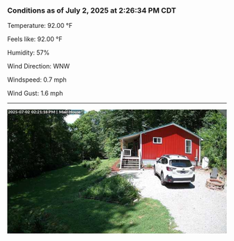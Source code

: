 ### Conditions as of July 2, 2025 at 2:26:34 PM CDT 

Temperature: 92.00 &deg;F

Feels like: 92.00 &deg;F

Humidity: 57%

Wind Direction: WNW

Windspeed: 0.7 mph

Wind Gust: 1.6 mph

---

<img src="./images/latest.jpeg"/>

